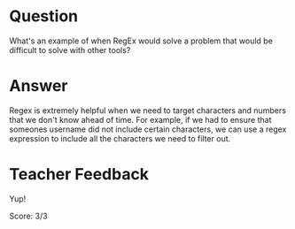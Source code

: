 # Question
What's an example of when RegEx would solve a problem that would be difficult to solve with other tools?

# Answer
Regex is extremely helpful when we need to target characters and numbers that we don't know ahead of time. For example, if we had to ensure that someones username did not include certain characters, we can use a regex expression to include all the characters we need to filter out. 

# Teacher Feedback

Yup!

Score: 3/3